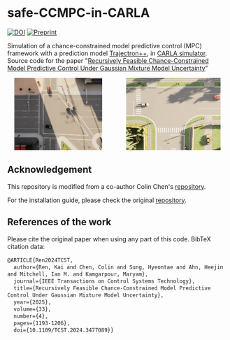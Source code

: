 # safe-CCMPC-in-CARLA
[![DOI](https://img.shields.io/badge/DOI-10.1109/TCST.2024.3477089-green.svg)](https://doi.org/10.1109/TCST.2024.3477089) [![Preprint](https://img.shields.io/badge/Preprint-arXiv-blue.svg)](https://arxiv.org/abs/2401.03799)

Simulation of a chance-constrained model predictive control (MPC) framework with a prediction model [Trajectron++](https://github.com/StanfordASL/Trajectron-plus-plus), in [CARLA simulator](https://carla.org/). Source code for the paper "[Recursively Feasible Chance-Constrained Model Predictive Control Under Gaussian Mixture Model Uncertainty](https://ieeexplore.ieee.org/document/10745535)"

<p align="center">
  <img src="https://github.com/renkai99/renkai99.github.io/blob/main/assets/img/publication_preview/carla.gif" width="40%" style="margin-right: 10%;" />
  <img src="https://github.com/renkai99/renkai99.github.io/blob/main/assets/img/publication_preview/carla_T.gif" width="43%" />
</p>

## Acknowledgement
This repository is modified from a co-author Colin Chen's [repository](https://github.com/fireofearth/carla-collect).

For the installation guide, please check the original [repository](https://github.com/fireofearth/carla-collect).

## References of the work
Please cite the original paper when using any part of this code. BibTeX citation data:
```
@ARTICLE{Ren2024TCST,
  author={Ren, Kai and Chen, Colin and Sung, Hyeontae and Ahn, Heejin and Mitchell, Ian M. and Kamgarpour, Maryam},
  journal={IEEE Transactions on Control Systems Technology}, 
  title={Recursively Feasible Chance-Constrained Model Predictive Control Under Gaussian Mixture Model Uncertainty}, 
  year={2025},
  volume={33},
  number={4},
  pages={1193-1206},
  doi={10.1109/TCST.2024.3477089}}
```


